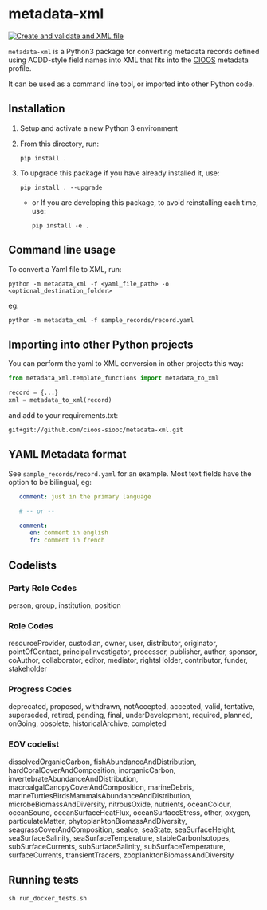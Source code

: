 # metadata-xml

[![Create and validate and XML file](https://github.com/cioos-siooc/metadata-xml/actions/workflows/python.yaml/badge.svg)](https://github.com/cioos-siooc/metadata-xml/actions/workflows/python.yaml)

`metadata-xml` is a Python3 package for converting metadata records defined using
ACDD-style field names into XML that fits into the [CIOOS](https://www.cioos.ca)
metadata profile.

It can be used as a command line tool, or imported into other Python code.

## Installation

1. Setup and activate a new Python 3 environment
2. From this directory, run:

   `pip install .`

3. To upgrade this package if you have already installed it, use:

   `pip install . --upgrade`

   - or If you are developing this package, to avoid reinstalling each time,
     use:

     `pip install -e .`

## Command line usage

To convert a Yaml file to XML, run:

`python -m metadata_xml -f <yaml_file_path> -o <optional_destination_folder>`

eg:

`python -m metadata_xml -f sample_records/record.yaml`

## Importing into other Python projects

You can perform the yaml to XML conversion in other projects this way:

```python
from metadata_xml.template_functions import metadata_to_xml

record = {...}
xml = metadata_to_xml(record)
```

and add to your requirements.txt:

`git+git://github.com/cioos-siooc/metadata-xml.git`

## YAML Metadata format

See `sample_records/record.yaml` for an example. Most text fields have the option to be bilingual, eg:

```yaml
   comment: just in the primary language

   # -- or --

   comment:
      en: comment in english
      fr: comment in french
```

## Codelists

### Party Role Codes

person, group, institution, position

### Role Codes

resourceProvider, custodian, owner, user, distributor, originator, pointOfContact, principalInvestigator, processor, publisher, author, sponsor, coAuthor, collaborator, editor, mediator, rightsHolder, contributor, funder, stakeholder

### Progress Codes

deprecated, proposed, withdrawn, notAccepted, accepted, valid, tentative, superseded, retired, pending, final, underDevelopment, required, planned, onGoing, obsolete, historicalArchive, completed

### EOV codelist

dissolvedOrganicCarbon, fishAbundanceAndDistribution, hardCoralCoverAndComposition, inorganicCarbon, invertebrateAbundanceAndDistribution, macroalgalCanopyCoverAndComposition, marineDebris, marineTurtlesBirdsMammalsAbundanceAndDistribution, microbeBiomassAndDiversity, nitrousOxide, nutrients, oceanColour, oceanSound, oceanSurfaceHeatFlux, oceanSurfaceStress, other, oxygen, particulateMatter, phytoplanktonBiomassAndDiversity, seagrassCoverAndComposition, seaIce, seaState, seaSurfaceHeight, seaSurfaceSalinity, seaSurfaceTemperature, stableCarbonIsotopes, subSurfaceCurrents, subSurfaceSalinity, subSurfaceTemperature, surfaceCurrents, transientTracers, zooplanktonBiomassAndDiversity

## Running tests

`sh run_docker_tests.sh`
